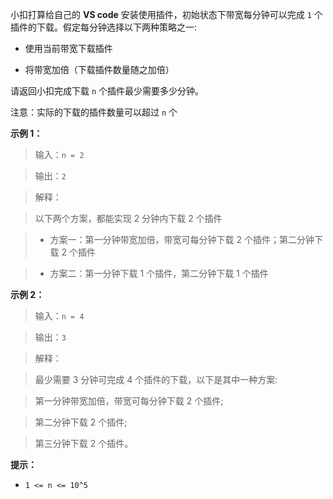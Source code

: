 小扣打算给自己的 **VS code** 安装使用插件，初始状态下带宽每分钟可以完成 `1` 个插件的下载。假定每分钟选择以下两种策略之一:
- 使用当前带宽下载插件
- 将带宽加倍（下载插件数量随之加倍）

请返回小扣完成下载 `n` 个插件最少需要多少分钟。

注意：实际的下载的插件数量可以超过 `n` 个


**示例 1：**
>输入：`n = 2`
>
>输出：`2`
>
>解释：
> 以下两个方案，都能实现 2 分钟内下载 2 个插件
>- 方案一：第一分钟带宽加倍，带宽可每分钟下载 2 个插件；第二分钟下载 2 个插件
>- 方案二：第一分钟下载 1 个插件，第二分钟下载 1 个插件

**示例 2：**
>输入：`n = 4`
>
>输出：`3`
>
>解释：
> 最少需要 3 分钟可完成 4 个插件的下载，以下是其中一种方案:
> 第一分钟带宽加倍，带宽可每分钟下载 2 个插件;
> 第二分钟下载 2 个插件;
> 第三分钟下载 2 个插件。



**提示：**
- `1 <= n <= 10^5`
